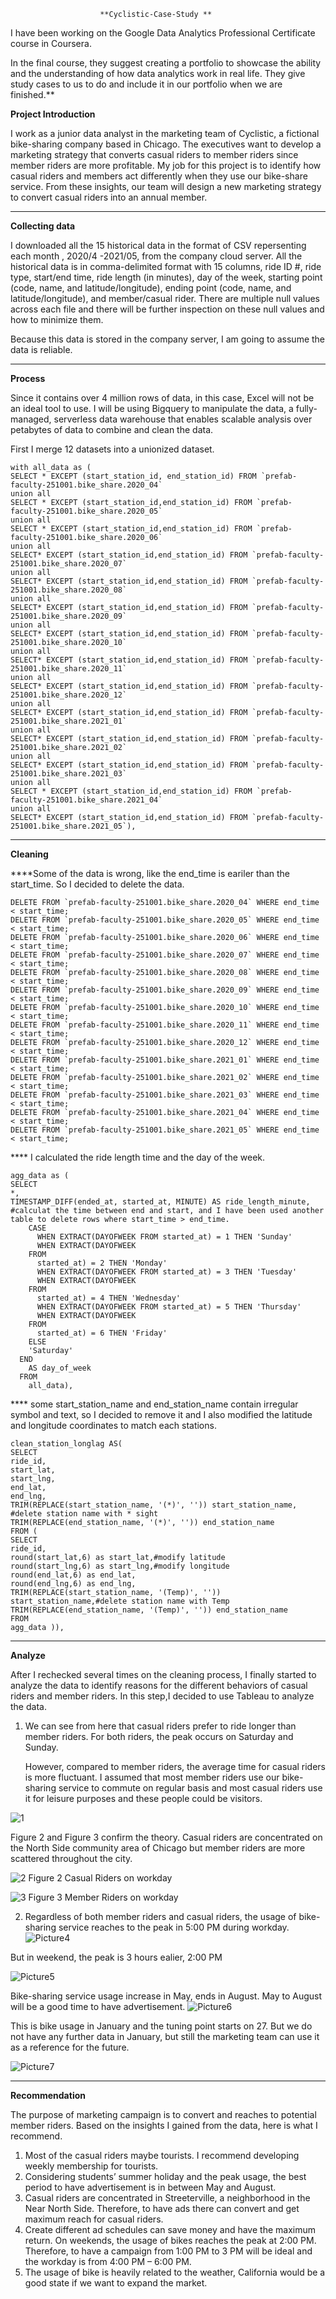   						**Cyclistic-Case-Study **
						
						
I have been working on the Google Data Analytics Professional Certificate course in Coursera.

In the final course, they suggest creating a portfolio to showcase the ability and the understanding of how data analytics work in real life. They give study cases to us to do and include it in our portfolio when we are finished.**





**Project Introduction**


I work as a junior data analyst in the marketing team of Cyclistic, a fictional bike-sharing company based in Chicago. The executives want to develop a marketing strategy that converts casual riders to member riders since member riders are more profitable. My job for this project is to identify how casual riders and members act differently when they use our bike-share service. From these insights, our team will design a new marketing strategy to convert casual riders into an annual member.

************************************************************************************

**Collecting data**


   I downloaded all the 15 historical data in the format of CSV repersenting each month , 2020/4 -2021/05, from the company cloud server. All the historical data is in comma-delimited format with 15 columns, ride ID #, ride type, start/end time, ride length (in minutes), day of the week, starting point (code, name, and latitude/longitude), ending point (code, name, and latitude/longitude), and member/casual rider. 
   There are multiple null values across each file and there will be further inspection on these null values and how to minimize them.


   Because this data is stored in the company server, I am going to assume the data is reliable.

********************************************************************************
**Process** 


Since it contains over 4 million rows of data, in this case, Excel will not be an ideal tool to use. I will be using Bigquery to manipulate the data, a fully-managed, serverless data warehouse that enables scalable analysis over petabytes of data to combine and clean the data. 

First I merge 12 datasets into a unionized dataset.

	with all_data as (
	SELECT * EXCEPT (start_station_id, end_station_id) FROM `prefab-faculty-251001.bike_share.2020_04` 
	union all
	SELECT * EXCEPT (start_station_id,end_station_id) FROM `prefab-faculty-251001.bike_share.2020_05` 
	union all
	SELECT * EXCEPT (start_station_id,end_station_id) FROM `prefab-faculty-251001.bike_share.2020_06`
	union all
	SELECT* EXCEPT (start_station_id,end_station_id) FROM `prefab-faculty-251001.bike_share.2020_07` 
	union all
	SELECT* EXCEPT (start_station_id,end_station_id) FROM `prefab-faculty-251001.bike_share.2020_08` 
	union all
	SELECT* EXCEPT (start_station_id,end_station_id) FROM `prefab-faculty-251001.bike_share.2020_09` 
	union all
	SELECT* EXCEPT (start_station_id,end_station_id) FROM `prefab-faculty-251001.bike_share.2020_10` 
	union all
	SELECT* EXCEPT (start_station_id,end_station_id) FROM `prefab-faculty-251001.bike_share.2020_11` 
	union all
	SELECT* EXCEPT (start_station_id,end_station_id) FROM `prefab-faculty-251001.bike_share.2020_12` 
	union all
	SELECT* EXCEPT (start_station_id,end_station_id) FROM `prefab-faculty-251001.bike_share.2021_01` 
	union all
	SELECT* EXCEPT (start_station_id,end_station_id) FROM `prefab-faculty-251001.bike_share.2021_02` 
	union all
	SELECT* EXCEPT (start_station_id,end_station_id) FROM `prefab-faculty-251001.bike_share.2021_03` 
	union all
	SELECT * EXCEPT (start_station_id,end_station_id) FROM `prefab-faculty-251001.bike_share.2021_04` 
	union all
	SELECT* EXCEPT (start_station_id,end_station_id) FROM `prefab-faculty-251001.bike_share.2021_05`),
********************************************************************************
**Cleaning**


****Some of the data is wrong, like the end_time is eariler than the start_time. So I decided to delete the data.


	DELETE FROM `prefab-faculty-251001.bike_share.2020_04` WHERE end_time < start_time;
	DELETE FROM `prefab-faculty-251001.bike_share.2020_05` WHERE end_time < start_time;
	DELETE FROM `prefab-faculty-251001.bike_share.2020_06` WHERE end_time < start_time;
	DELETE FROM `prefab-faculty-251001.bike_share.2020_07` WHERE end_time < start_time;
	DELETE FROM `prefab-faculty-251001.bike_share.2020_08` WHERE end_time < start_time;
	DELETE FROM `prefab-faculty-251001.bike_share.2020_09` WHERE end_time < start_time;
	DELETE FROM `prefab-faculty-251001.bike_share.2020_10` WHERE end_time < start_time;
	DELETE FROM `prefab-faculty-251001.bike_share.2020_11` WHERE end_time < start_time;
	DELETE FROM `prefab-faculty-251001.bike_share.2020_12` WHERE end_time < start_time;
	DELETE FROM `prefab-faculty-251001.bike_share.2021_01` WHERE end_time < start_time;
	DELETE FROM `prefab-faculty-251001.bike_share.2021_02` WHERE end_time < start_time;
	DELETE FROM `prefab-faculty-251001.bike_share.2021_03` WHERE end_time < start_time;
	DELETE FROM `prefab-faculty-251001.bike_share.2021_04` WHERE end_time < start_time;
	DELETE FROM `prefab-faculty-251001.bike_share.2021_05` WHERE end_time < start_time;	

**** I calculated the ride length time and the day of the week. 


	agg_data as (
	SELECT
	*,
	TIMESTAMP_DIFF(ended_at, started_at, MINUTE) AS ride_length_minute, #calculat the time between end and start, and I have been used another table to delete rows where start_time > end_time.
	    CASE
	      WHEN EXTRACT(DAYOFWEEK FROM started_at) = 1 THEN 'Sunday'    
	      WHEN EXTRACT(DAYOFWEEK
	    FROM
	      started_at) = 2 THEN 'Monday'
	      WHEN EXTRACT(DAYOFWEEK FROM started_at) = 3 THEN 'Tuesday'
	      WHEN EXTRACT(DAYOFWEEK
	    FROM
	      started_at) = 4 THEN 'Wednesday'
	      WHEN EXTRACT(DAYOFWEEK FROM started_at) = 5 THEN 'Thursday'
	      WHEN EXTRACT(DAYOFWEEK
	    FROM
	      started_at) = 6 THEN 'Friday'
	    ELSE
	    'Saturday'
	  END
	    AS day_of_week
	  FROM
	    all_data),
	    
	    

**** some start_station_name and end_station_name contain irregular symbol and text, so I decided to remove it and I also modified the latitude and longitude coordinates to match each stations. 




	clean_station_longlag AS(
	SELECT
	ride_id,
	start_lat,
	start_lng,
	end_lat,
	end_lng,
	TRIM(REPLACE(start_station_name, '(*)', '')) start_station_name, #delete station name with * sight
	TRIM(REPLACE(end_station_name, '(*)', '')) end_station_name
	FROM (
	SELECT
	ride_id,
	round(start_lat,6) as start_lat,#modify latitude 
	round(start_lng,6) as start_lng,#modify longitude 
	round(end_lat,6) as end_lat,
	round(end_lng,6) as end_lng,
	TRIM(REPLACE(start_station_name, '(Temp)', '')) start_station_name,#delete station name with Temp
	TRIM(REPLACE(end_station_name, '(Temp)', '')) end_station_name
	FROM
	agg_data )),





****************************************************************************************************************
**Analyze**

After I rechecked several times on the cleaning process, I finally started to analyze the data to identify reasons for the different behaviors of casual riders and member riders.
In this step,I decided to use Tableau to analyze the data.

1. We can see from here that casual riders prefer to ride longer than member riders. For both riders, the peak occurs on Saturday and Sunday.
 
	However, compared to member riders, the average time for casual riders is more fluctuant. I assumed that most member riders use our bike-sharing service to commute on regular basis and most casual riders use it for leisure purposes and these people could be visitors.

	
 ![1](https://user-images.githubusercontent.com/63176613/127579623-b6265f55-2e1a-49c9-9f71-1dfd27ff6a2c.png)
 
 
Figure 2 and Figure 3 confirm the theory. Casual riders are concentrated on the North Side community area of Chicago but member riders are more scattered throughout the city.


![2](https://user-images.githubusercontent.com/63176613/127579688-aca72d1b-6466-4c58-bd24-be380de73faf.png)
Figure 2 Casual Riders on workday


![3](https://user-images.githubusercontent.com/63176613/127579691-783eef27-b072-46e2-962f-39cd865da752.png)
	Figure 3 Member Riders on workday
 
 
 
 

2. Regardless of both member riders and casual riders, the usage of bike-sharing service reaches to the peak in 5:00 PM during workday.
 ![Picture4](https://user-images.githubusercontent.com/63176613/127579794-c72ccf81-b9b0-41d2-bcbd-5f6c48294c8b.png)	

But in weekend, the peak is 3 hours ealier, 2:00 PM
 
![Picture5](https://user-images.githubusercontent.com/63176613/127579862-acbfb851-83c1-4fb3-827a-64f28c06498a.png)



Bike-sharing service usage increase in May, ends in August. May to August will be a good time to have advertisement. 
 ![Picture6](https://user-images.githubusercontent.com/63176613/127579895-6696ddbf-05fd-463d-94c3-1ba02464a9f6.png)


This is bike usage in January and the tuning point starts on 27. But we do not have any further data in January, but still the marketing team can use it as a reference for the future.
 
![Picture7](https://user-images.githubusercontent.com/63176613/127579902-c8001509-6402-4153-a480-b0d016508962.png)



****************************************************
**Recommendation**


The purpose of marketing campaign is to convert and reaches to potential member riders. Based on the insights I gained from the data, here is what I recommend.

1.	Most of the casual riders maybe tourists. I recommend developing weekly membership for tourists. 
2.	Considering students’ summer holiday and the peak usage, the best period to have advertisement is in between May and August. 
3.	Casual riders are concentrated in Streeterville, a neighborhood in the Near North Side. Therefore, to have ads there can convert and get maximum reach for casual riders.
4.	Create different ad schedules can save money and have the maximum return. On weekends, the usage of bikes reaches the peak at 2:00 PM. Therefore, to have a campaign from 1:00 PM to 3 PM will be ideal and the workday is from 4:00 PM – 6:00 PM.
5.	The usage of bike is heavily related to the weather, California would be a good state if we want to expand the market.
